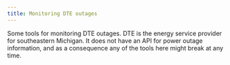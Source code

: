 ```yaml
---
title: Monitoring DTE outages
---
```

Some tools for monitoring DTE outages. DTE is the energy
service provider for southeastern Michigan. It does not
have an API for power outage information, and as a consequence
any of the tools here might break at any time.
